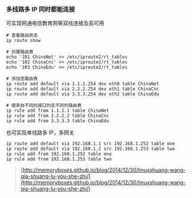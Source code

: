 ### 多线路多 IP 同时都能连接

可实现网通电信教育网等双线连接及高可用

```
# 查看路由状态
ip route show

# 创建路由表
echo '101 ChinaNet' >> /etc/iproute2/rt_tables
echo '102 ChinaCnc' >> /etc/iproute2/rt_tables
echo '103 ChinaEdu' >> /etc/iproute2/rt_tables

# 添加至路由表
ip route add default via 1.1.1.254 dev eth0 table ChinaNet
ip route add default via 2.2.2.254 dev eth1 table ChinaCnc
ip route add default via 3.3.3.254 dev eth2 table ChinaEdu

# 使来自不同的接口的走不同的路由表
ip rule add from 1.1.1.1 table ChinaNet
ip rule add from 2.2.2.2 table ChinaCnc
ip rule add from 3.3.3.3 table ChinaEdu
```

也可实现单线路多 IP，多网关

```
ip route add default via 192.168.1.1 src 192.168.1.252 table one
ip route add default via 192.168.1.2 src 192.168.1.253 table two
ip rule add from 192.168.1.252 table one
ip rule add from 192.168.1.253 table two
```

> [http://memoryboxes.github.io/blog/2014/12/30/linuxshuang-wang-qia-shuang-lu-you-she-zhi/](http://memoryboxes.github.io/blog/2014/12/30/linuxshuang-wang-qia-shuang-lu-you-she-zhi/)



